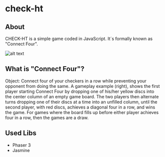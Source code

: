 # check-ht 
## About
CHECK-HT is a simple game coded in JavaScript.
It´s formally known as "Connect Four".

![alt text](https://github.com/blnschade/check-ht/blob/master/screen.png "Game View")


## What is "Connect Four"?
Object: Connect four of your checkers in a row while preventing your opponent from doing the same. 
A gameplay example (right), shows the first player starting Connect Four 
by dropping one of his/her yellow discs into the center column of an empty game board. 
The two players then alternate turns dropping one of their discs at a time into an unfilled column, 
until the second player, with red discs, achieves a diagonal four in a row, and wins the game. 
For games where the board fills up before either player achieves four in a row, then the games are a draw.

## Used Libs
* Phaser 3
* Jasmine
